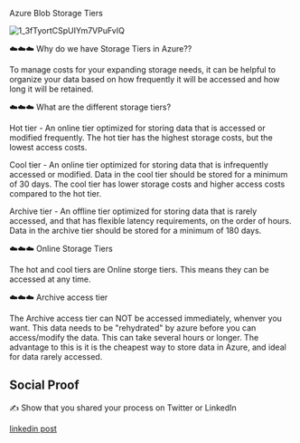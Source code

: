 Azure Blob Storage Tiers

![1_3fTyortCSpUIYm7VPuFvIQ](https://user-images.githubusercontent.com/102994059/206301634-78877b1e-ba9a-47f2-985a-edee206ca1ce.png)


☁️☁️☁️ Why do we have Storage Tiers in Azure?? 

To manage costs for your expanding storage needs, it can be helpful to organize your data based on how frequently it will be accessed and how long it will be retained.

☁️☁️☁️ What are the different storage tiers?

Hot tier - An online tier optimized for storing data that is accessed or modified frequently. The hot tier has the highest storage costs, but the lowest access costs.

Cool tier - An online tier optimized for storing data that is infrequently accessed or modified. Data in the cool tier should be stored for a minimum of 30 days. The cool tier has lower storage costs and higher access costs compared to the hot tier.

Archive tier - An offline tier optimized for storing data that is rarely accessed, and that has flexible latency requirements, on the order of hours. Data in the archive tier should be stored for a minimum of 180 days.


☁️☁️☁️ Online Storage Tiers

The hot and cool tiers are Online storge tiers. This means they can be accessed at any time. 

☁️☁️☁️ Archive access tier

The Archive access tier can NOT be accessed immediately, whenver you want. This data needs to be "rehydrated" by azure before you can access/modify the data. This can take several hours or longer. The advantage to this is it is the cheapest way to store data in Azure, and ideal for data rarely accessed. 
## Social Proof

✍️ Show that you shared your process on Twitter or LinkedIn

[linkedin post](https://www.linkedin.com/posts/andrew-leddy_100daysofcloud-activity-7006372665338777600-x88F?utm_source=share&utm_medium=member_desktop)
